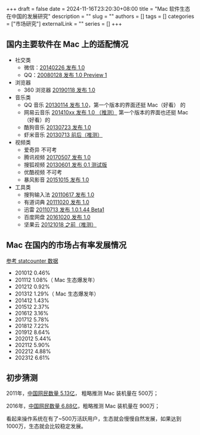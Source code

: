 +++
draft = false
date = 2024-11-16T23:20:30+08:00
title = "Mac 软件生态在中国的发展研究"
description = ""
slug = ""
authors = []
tags = []
categories = ["市场研究"]
externalLink = ""
series = []
+++


## 国内主要软件在 Mac 上的适配情况

- 社交类
    - 微信：[20140226 发布 1.0](https://weixin.qq.com/cgi-bin/readtemplate?t=weixin_faq_list)
    - QQ：[20080128 发布 1.0 Preview 1](https://zh.wikipedia.org/zh-cn/%E8%85%BE%E8%AE%AFQQ)
- 浏览器
    - 360 浏览器 [20190118 发布 1.0](https://liulanmi.com/dl/13012.html)
- 音乐类
    - QQ 音乐 [20130114 发布 1.0](https://www.iphonetaiwan.org/2013/01/qq-for-mac-v10.html)，第一个版本的界面还挺 Mac（好看） 的
    - 网易云音乐 [201410xx 发布 1.0 （推测）](https://www.waerfa.com/netease-cloud-music) 第一个版本的界面也还挺 Mac（好看）的
    - 酷狗音乐 [20130723 发布 1.0](https://tech.sina.com.cn/s/2013-07-23/17008566708.shtml)
    - 虾米音乐 [20130713 前后（推测）](https://jp.v2ex.com/t/75671)
- 视频类
    - 爱奇异 不可考
    - 腾讯视频 [20170507 发布 1.0](https://www.ithome.com/0/307/816.htm)
    - 搜狐视频 [20130601 发布 0.1 测试版](https://www.imac.vip/thread-4523-1-1.html)
    - 优酷视频 不可考
    - 暴风影音 [20151015 发布 1.0](https://www.sohu.com/a/35886387_117770)
- 工具类
    - 搜狗输入法 [20110617 发布 1.0](https://www.pcbeta.com/viewnews-25831-1.html)
    - 有道词典 [20111020 发布 1.0](https://hk.v2ex.com/t/19864)
    - 迅雷 [20110713 发布 1.0.1.44 Beta1](https://www.ithome.com/0/002/051.htm)
    - 百度网盘 [20161020 发布 1.0](https://www.ithome.com/0/002/051.htm)
    - 坚果云 [20121018 之前（推测）](https://help.jianguoyun.com/?p=1419)


## Mac 在国内的市场占有率发展情况

[参考 statcounter 数据](https://gs.statcounter.com/os-market-share/desktop/china/2010)

- 201012 0.46%
- 201112 1.08%（ Mac 生态爆发年）
- 201212 0.92%
- 201312 1.29%（ Mac 生态爆发年）
- 201412 1.43%
- 201512 2.37%
- 201612 3.16%
- 201712 5.78%
- 201812 7.22%
- 201912 8.64%
- 202012 5.44%
- 202112 5.90%
- 202212 4.88%
- 202312 6.61%


## 初步猜测

2011年，[中国网民数量 5.13亿](https://www.gov.cn/jrzg/2012-01/16/content_2045532.htm)， 粗略推测 Mac 装机量在 500万；

2016年，[中国网民数量 6.88亿](https://www.gov.cn/xinwen/2016-01/22/content_5035386.htm)，粗略推测 Mac 装机量在 900万；

看起来操作系统在有了~500万活跃用户，生态就会慢慢自然发展，如果达到 1000万，生态就会比较稳定发展。
